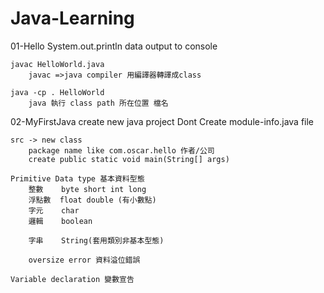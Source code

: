 # Java-Learning

01-Hello
    System.out.println
        data output to console

    javac HelloWorld.java
        javac =>java compiler 用編譯器轉譯成class

    java -cp . HelloWorld
        java 執行 class path 所在位置 檔名

02-MyFirstJava
    create new java project
        Dont Create module-info.java file

    src -> new class
        package name like com.oscar.hello 作者/公司
        create public static void main(String[] args)

    Primitive Data type 基本資料型態
        整數    byte short int long
        浮點數  float double (有小數點)
        字元    char
        邏輯    boolean    

        字串    String(套用類別非基本型態)

        oversize error 資料溢位錯誤
    
    Variable declaration 變數宣告
